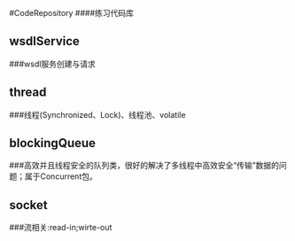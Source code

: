 #CodeRepository
####练习代码库

## wsdlService
###wsdl服务创建与请求

## thread
###线程(Synchronized、Lock)、线程池、volatile

## blockingQueue
###高效并且线程安全的队列类，很好的解决了多线程中高效安全“传输”数据的问题；属于Concurrent包。

## socket
###流相关:read-in;wirte-out
